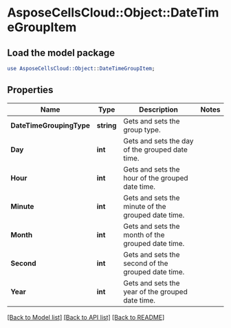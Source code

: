 # AsposeCellsCloud::Object::DateTimeGroupItem 

## Load the model package
```perl
use AsposeCellsCloud::Object::DateTimeGroupItem;
```

## Properties
Name | Type | Description | Notes
------------ | ------------- | ------------- | -------------
**DateTimeGroupingType** | **string** | Gets and sets the group type. |
**Day** | **int** | Gets and sets the day of the grouped date time. |
**Hour** | **int** | Gets and sets the hour of the grouped date time. |
**Minute** | **int** | Gets and sets the minute of the grouped date time. |
**Month** | **int** | Gets and sets the month of the grouped date time. |
**Second** | **int** | Gets and sets the second of the grouped date time. |
**Year** | **int** | Gets and sets the year of the grouped date time. |  

[[Back to Model list]](../README.md#documentation-for-models) [[Back to API list]](../README.md#documentation-for-api-endpoints) [[Back to README]](../README.md)

